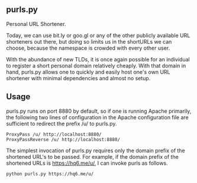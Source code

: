 ## purls.py

Personal URL Shortener.

Today, we can use bit.ly or goo.gl or any of the other publicly available URL
shorteners out there, but doing so limits us in the shortURLs we can choose,
because the namespace is crowded with every other user.

With the abundance of new TLDs, it is once again possible for an individual to
register a short personal domain relatively cheaply.  With that domain in hand,
purls.py allows one to quickly and easily host one's own URL shortener with
minimal dependencies and almost no setup.

## Usage

purls.py runs on port 8880 by default, so if one is running Apache primarily,
the following two lines of configuration in the Apache configuration file are
sufficient to redirect the prefix /u/ to purls.py.

    ProxyPass /u/ http://localhost:8880/
    ProxyPassReverse /u/ http://localhost:8880/


The simplest invocation of purls.py requires only the domain prefix of the
shortened URL's to be passed. For example, if the domain prefix of the
shortened URLs is https://hq6.me/u/, I can invoke purls as follows.

    python purls.py https://hq6.me/u/
